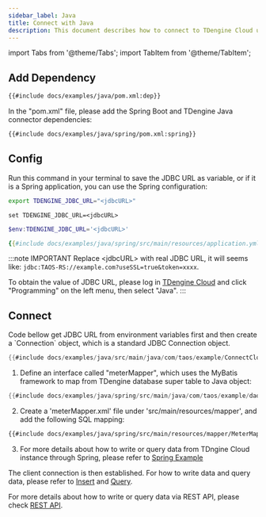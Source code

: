 ```yaml
---
sidebar_label: Java
title: Connect with Java
description: This document describes how to connect to TDengine Cloud using the Java client library.
---
```


<!-- exclude -->

import Tabs from '@theme/Tabs';
import TabItem from '@theme/TabItem';

<!-- exclude-end -->

## Add Dependency

<Tabs defaultValue="maven">
<TabItem value="maven" label="Maven">

```xml title="pom.xml"
{{#include docs/examples/java/pom.xml:dep}}
```

</TabItem>
<TabItem value="spring" label="Spring">

In the "pom.xml" file, please add the Spring Boot and TDengine Java connector dependencies:

```xml
{{#include docs/examples/java/spring/pom.xml:spring}}
```

</TabItem>
</Tabs>

## Config

Run this command in your terminal to save the JDBC URL as variable, or if it is a Spring application, you can use the Spring configuration:

<Tabs defaultValue="bash">
<TabItem value="bash" label="Bash">

```bash
export TDENGINE_JDBC_URL="<jdbcURL>"
```

</TabItem>
<TabItem value="cmd" label="CMD">

```shell
set TDENGINE_JDBC_URL=<jdbcURL>
```

</TabItem>
<TabItem value="powershell" label="Powershell">

```powershell
$env:TDENGINE_JDBC_URL='<jdbcURL>'
```

</TabItem>
<TabItem value="spring" label="Spring">

```yml
{{#include docs/examples/java/spring/src/main/resources/application.yml}}
```

</TabItem>
</Tabs>

<!-- exclude -->

:::note IMPORTANT
Replace &lt;jdbcURL&gt; with real JDBC URL, it will seems like: `jdbc:TAOS-RS://example.com?useSSL=true&token=xxxx`.

To obtain the value of JDBC URL, please log in [TDengine Cloud](https://cloud.tdengine.com) and click "Programming" on the left menu, then select "Java".
:::

<!-- exclude-end -->

## Connect

<Tabs defaultValue="java">
<TabItem value="java" label="Java">
Code bellow get JDBC URL from environment variables first and then create a `Connection` object, which is a standard JDBC Connection object.

```java
{{#include docs/examples/java/src/main/java/com/taos/example/ConnectCloudExample.java:connect}}
```

</TabItem>
<TabItem value="spring" label="Spring">

1. Define an interface called "meterMapper", which uses the MyBatis framework to map from TDengine database super table to Java object:

```java
{{#include docs/examples/java/spring/src/main/java/com/taos/example/dao/MeterMapper.java:mybatis}}
```

2. Create a 'meterMapper.xml' file under 'src/main/resources/mapper', and add the following SQL mapping:

```xml   
{{#include docs/examples/java/spring/src/main/resources/mapper/MeterMapper.xml}}
```

3. For more details about how to write or query data from TDngine Cloud instance through Spring, please refer to [Spring Example](https://github.com/taosdata/TDengine/tree/docs-cloud/docs/examples/java/spring/)

</TabItem>
</Tabs>

The client connection is then established. For how to write data and query data, please refer to [Insert](https://docs.tdengine.com/cloud/programming/insert/) and [Query](https://docs.tdengine.com/cloud/programming/query/).

For more details about how to write or query data via REST API, please check [REST API](https://docs.tdengine.com/cloud/programming/connector/rest-api/).
